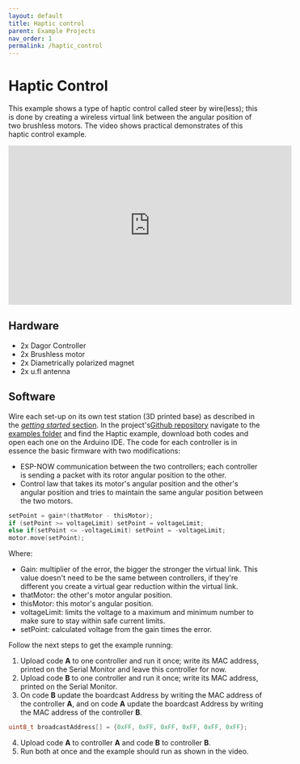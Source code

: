 ```yaml
---
layout: default
title: Haptic control
parent: Example Projects
nav_order: 1
permalink: /haptic_control
---
```


# Haptic Control

This example shows a type of haptic control called steer by wire(less); this is done by creating a wireless virtual link between the angular position of two brushless motors. The video shows practical demonstrates of this haptic control example.

<iframe width="560" height="315" src="https://www.youtube.com/embed/DDW3rwI5KEI" frameborder="0" allow="autoplay; encrypted-media" allowfullscreen></iframe>

## Hardware

- 2x Dagor Controller
- 2x Brushless motor
- 2x Diametrically polarized magnet
- 2x u.fl antenna

## Software

Wire each set-up on its own test station (3D printed base) as described in the [*getting started* section](https://bydagor.github.io/Dagor-Brushless-Controller/getting_started). In the project's[Github repository](https://github.com/byDagor/Dagor-Brushless-Controller) navigate to the [examples folder](https://github.com/byDagor/Dagor-Brushless-Controller/tree/master/Examples) and find the Haptic example, download both codes and open each one on the Arduino IDE. The code for each controller is in essence the basic firmware with two modifications:

- ESP-NOW communication between the two controllers; each controller is sending a packet with its rotor angular position to the other.
- Control law that takes its motor's angular position and the other's angular position and tries to maintain the same angular position between the two motors.

```c++
setPoint = gain*(thatMotor - thisMotor);
if (setPoint >= voltageLimit) setPoint = voltageLimit;
else if(setPoint <= -voltageLimit) setPoint = -voltageLimit;
motor.move(setPoint);
```

Where:

- Gain: multiplier of the error, the bigger the stronger the virtual link. This value doesn't need to be the same between controllers, if they're different you create a virtual gear reduction within the virtual link.
- thatMotor: the other's motor angular position.
- thisMotor: this motor's angular position.
- voltageLimit: limits the voltage to a maximum and minimum number to make sure to stay within safe current limits.
- setPoint: calculated voltage from the gain times the error.

Follow the next steps to get the example running:

1. Upload code **A** to one controller and run it once; write its MAC address, printed on the Serial Monitor and leave this controller for now.
2. Upload code **B** to one controller and run it once; write its MAC address, printed on the Serial Monitor.
3. On code **B** update the boardcast Address by writing the MAC address of the controller **A**, and on code **A** update the boardcast Address by writing the MAC address of the controller **B**.

```c++
uint8_t broadcastAddress[] = {0xFF, 0xFF, 0xFF, 0xFF, 0xFF, 0xFF};
```

4. Upload code **A** to controller **A** and code **B** to controller **B**.
5. Run both at once and the example should run as shown in the video.
